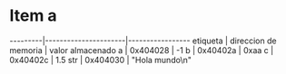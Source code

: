 # Item a

---------|----------------------|-----------------
etiqueta | direccion de memoria | valor almacenado
a        | 0x404028             | -1
b        | 0x40402a             | 0xaa
c        | 0x40402c             | 1.5
str      | 0x404030             | "Hola mundo\n"

